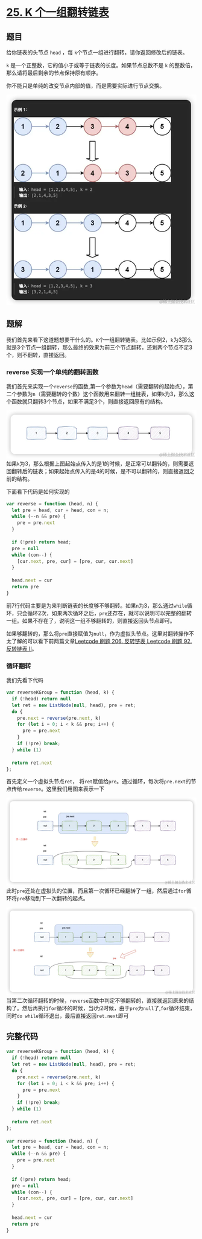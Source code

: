 # [25. K 个一组翻转链表](https://leetcode.cn/problems/reverse-nodes-in-k-group/)
## 题目
给你链表的头节点 `head` ，每 `k`个节点一组进行翻转，请你返回修改后的链表。

`k` 是一个正整数，它的值小于或等于链表的长度。如果节点总数不是 `k` 的整数倍，那么请将最后剩余的节点保持原有顺序。

你不能只是单纯的改变节点内部的值，而是需要实际进行节点交换。

![alt text](image.png)
## 题解
我们首先来看下这道题想要干什么的。`K`个一组翻转链表。比如示例2，`k`为3那么就是3个节点一组翻转，那么最终的效果为前三个节点翻转，还剩两个节点不足3个，则不翻转，直接返回。

### reverse 实现一个单纯的翻转函数
我们首先来实现一个`reverse`的函数,第一个参数为`head`（需要翻转的起始点），第二个参数为`n`（需要翻转的个数）这个函数用来翻转一组链表，如果`k`为3，那么这个函数就只翻转3个节点，如果不满足3个，则直接返回原有的结构。

![alt text](image-1.png)
如果`k`为3，那么根据上图起始点传入的是1的时候，是正常可以翻转的，则需要返回翻转后的链表；如果起始点传入的是4的时候，是不可以翻转的，则直接返回之前的结构。

下面看下代码是如何实现的
```js
var reverse = function (head, n) {
  let pre = head, cur = head, con = n;
  while (--n && pre) {
    pre = pre.next
  }

  if (!pre) return head;
  pre = null
  while (con--) {
    [cur.next, pre, cur] = [pre, cur, cur.next]
  }

  head.next = cur
  return pre
}
```
前7行代码主要是为来判断链表的长度够不够翻转。如果`n`为3，那么通过`while`循环，只会循环2次，如果两次循环之后，`pre`还存在，就可以说明可以完整的翻转一组。如果不存在了，说明这一组不够翻转的，则直接返回头节点即可。

如果够翻转的，那么将`pre`直接赋值为`null`，作为虚拟头节点。这里对翻转操作不太了解的可以看下前两篇文章[Leetcode 刷题 206. 反转链表](https://juejin.cn/post/7332752948417495055),[Leetcode 刷题 92. 反转链表 II](https://juejin.cn/post/7332668127530909733)。

### 循环翻转
我们先看下代码
```js
var reverseKGroup = function (head, k) {
  if (!head) return null
  let ret = new ListNode(null, head), pre = ret;
  do {
    pre.next = reverse(pre.next, k)
    for (let i = 0; i < k && pre; i++) {
      pre = pre.next
    }
    if (!pre) break;
  } while (1)

  return ret.next
};
```
首先定义一个虚拟头节点`ret`， 将`ret`赋值给`pre`。通过循环，每次将`pre.next`的节点传给`reverse`。这里我们用图来表示一下

![alt text](image-2.png)
此时`pre`还处在虚拟头的位置，而且第一次循环已经翻转了一组，然后通过`for`循环将`pre`移动到下一次翻转的起点。

![alt text](image-3.png)
当第二次循环翻转的时候，`reverse`函数中判定不够翻转的，直接就返回原来的结构了。然后再执行`for`循环的时候，当i为2时候，由于`pre`为`null`了,`for`循环结束，同时`do while`循环退出，最后直接返回`ret.next`即可

## 完整代码
```js
var reverseKGroup = function (head, k) {
  if (!head) return null
  let ret = new ListNode(null, head), pre = ret;
  do {
    pre.next = reverse(pre.next, k)
    for (let i = 0; i < k && pre; i++) {
      pre = pre.next
    }
    if (!pre) break;
  } while (1)

  return ret.next
};

var reverse = function (head, n) {
  let pre = head, cur = head, con = n;
  while (--n && pre) {
    pre = pre.next
  }

  if (!pre) return head;
  pre = null
  while (con--) {
    [cur.next, pre, cur] = [pre, cur, cur.next]
  }

  head.next = cur
  return pre
}
```
